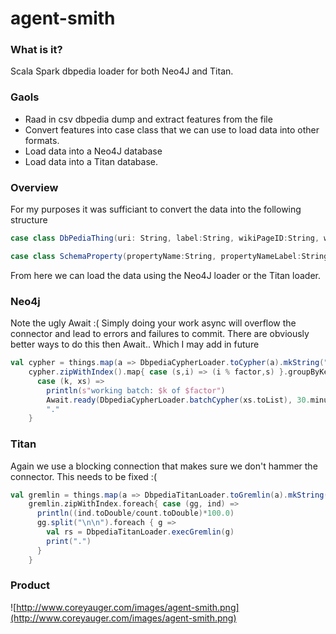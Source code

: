 agent-smith
===========
### What is it?
Scala Spark dbpedia loader for both Neo4J and Titan.  

### Gaols
* Raad in csv dbpedia dump and extract features from the file
* Convert features into case class that we can use to load data into other formats.
* Load data into a Neo4J database
* Load data into a Titan database.

### Overview

For my purposes it was sufficiant to convert the data into the following structure

```scala
case class DbPediaThing(uri: String, label:String, wikiPageID:String, wikiPageRevisionID:String, comment:String, properties: Map[String,SchemaProperty]) extends DbPediaBaseThing

case class SchemaProperty(propertyName:String, propertyNameLabel:String,  propertyType: String, propertyTypeLabel: String, propertyValue: PropertyValue, propertyValueLabel: Option[PropertyValue]) extends com.nxtwv.graphs.common.Thing.Property
```

From here we can load the data using the Neo4J loader or the Titan loader.
### Neo4j
Note the ugly Await :(
Simply doing your work async will overflow the connector and lead to errors and failures to commit.  There are obviously better ways to do this then Await.. Which I may add in future
```scala
val cypher = things.map(a => DbpediaCypherLoader.toCypher(a).mkString("\n"))
    cypher.zipWithIndex().map{ case (s,i) => (i % factor,s) }.groupByKey.map{
      case (k, xs) =>
        println(s"working batch: $k of $factor")
        Await.ready(DbpediaCypherLoader.batchCypher(xs.toList), 30.minutes)
        "."
    }

```

### Titan
Again we use a blocking connection that makes sure we don't hammer the connector.  This needs to be fixed :(
```scala
val gremlin = things.map(a => DbpediaTitanLoader.toGremlin(a).mkString("\n") )
    gremlin.zipWithIndex.foreach{ case (gg, ind) =>
      println((ind.toDouble/count.toDouble)*100.0)
      gg.split("\n\n").foreach { g =>
        val rs = DbpediaTitanLoader.execGremlin(g)
        print(".")
      }
    }
```

### Product
![http://www.coreyauger.com/images/agent-smith.png](http://www.coreyauger.com/images/agent-smith.png)
